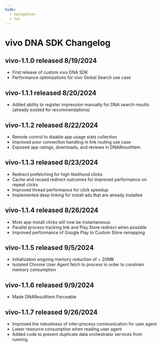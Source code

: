 ```yaml
---
hide:
  - navigation
  - toc
---
```


# vivo DNA SDK Changelog

## **vivo-1.1.0** released 8/19/2024

- First release of custom vivo DNA SDK
- Performance optimizations for vivo Global Search use case

## **vivo-1.1.1** released 8/20/2024

- Added ability to register impression manually for DNA search results (already existed for recommendations)

## **vivo-1.1.2** released 8/22/2024

- Remote control to disable app usage stats collection
- Improved poor connection handling in link routing use case
- Exposed app ratings, downloads, and reviews in DNAResultItem

## **vivo-1.1.3** released 8/23/2024

- Redirect prefetching for high likelihood clicks
- Cache and reused redirect outcomes for improved performance on repeat clicks
- Improved thread performance for click speedup
- Implemented deep linking for install ads that are already installed

## **vivo-1.1.4** released 8/26/2024

- Most app-install clicks will now be instantaneous
- Parallel process tracking link and Play Store redirect when possible
- Improved performance of Google Play to Custom Store remapping

## **vivo-1.1.5** released 9/5/2024

- Initialization ongoing memory reduction of ~ 20MB
- Isolated Chrome User Agent fetch to process in order to constrain memory consumption

## **vivo-1.1.6** released 9/9/2024

- Made DNAResultItem Parceable

## **vivo-1.1.7** released 9/26/2024

- Improved the robustness of inter-process communication for user agent
- Lower resource consumption when reading user agent
- Added code to prevent duplicate data orchestrator services from running